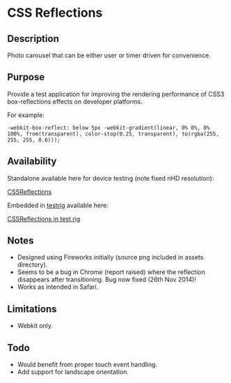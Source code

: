 CSS Reflections
==============

## Description

Photo carousel that can be either user or timer driven for convenience.

## Purpose

Provide a test application for improving the rendering performance of CSS3 box-reflections effects on developer platforms.

For example:

```
-webkit-box-reflect: below 5px -webkit-gradient(linear, 0% 0%, 0% 100%, from(transparent), color-stop(0.25, transparent), to(rgba(255, 255, 255, 0.6)));
```
## Availability

Standalone available here for device testing (note fixed nHD resolution):

[CSSReflections](http://www.papersnail.co.uk/portfolio/CSSReflections/ "Standalone")

Embedded in [testrig][1] available here:

[CSSReflections in test rig](http://www.papersnail.co.uk/sandbox/shell/index.html?http://www.papersnail.co.uk/portfolio/CSSReflections/?nHD "In test rig")


## Notes
* Designed using Fireworks initially (source png included in assets directory).
* Seems to be a bug in Chrome (report raised) where the reflection disappears after transitioning. Bug now fixed (26th Nov 2014)!
* Works as intended in Safari.

## Limitations
* Webkit only.

## Todo
* Would benefit from proper touch event handling.
* Add support for landscape orientation.

[1]: https://github.com/swervo/cssSandbox
